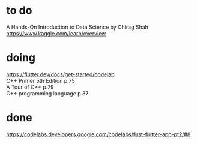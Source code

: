 # to do
A Hands-On Introduction to Data Science by Chirag Shah  
https://www.kaggle.com/learn/overview  
# doing
https://flutter.dev/docs/get-started/codelab    
C++ Primer 5th Edition p.75  
A Tour of C++ p.79  
C++ programming language p.37  
# done
https://codelabs.developers.google.com/codelabs/first-flutter-app-pt2/#8  
